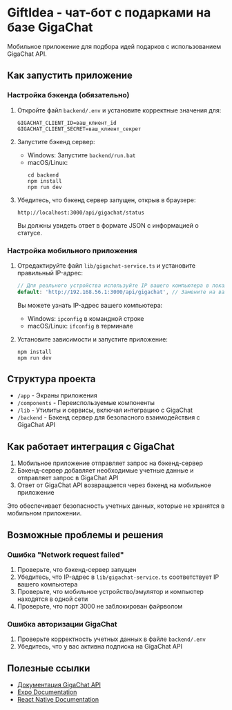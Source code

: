 # GiftIdea - чат-бот с подарками на базе GigaChat

Мобильное приложение для подбора идей подарков с использованием GigaChat API.

## Как запустить приложение

### Настройка бэкенда (обязательно)

1. Откройте файл `backend/.env` и установите корректные значения для:
   ```
   GIGACHAT_CLIENT_ID=ваш_клиент_id
   GIGACHAT_CLIENT_SECRET=ваш_клиент_секрет
   ```

2. Запустите бэкенд сервер:
   - Windows: Запустите `backend/run.bat`
   - macOS/Linux: 
     ```
     cd backend
     npm install
     npm run dev
     ```

3. Убедитесь, что бэкенд сервер запущен, открыв в браузере:
   ```
   http://localhost:3000/api/gigachat/status
   ```
   Вы должны увидеть ответ в формате JSON с информацией о статусе.

### Настройка мобильного приложения

1. Отредактируйте файл `lib/gigachat-service.ts` и установите правильный IP-адрес:
   ```typescript
   // Для реального устройства используйте IP вашего компьютера в локальной сети
   default: 'http://192.168.56.1:3000/api/gigachat', // Замените на ваш IP-адрес
   ```

   Вы можете узнать IP-адрес вашего компьютера:
   - Windows: `ipconfig` в командной строке
   - macOS/Linux: `ifconfig` в терминале

2. Установите зависимости и запустите приложение:
   ```
   npm install
   npm run dev
   ```

## Структура проекта

- `/app` - Экраны приложения
- `/components` - Переиспользуемые компоненты
- `/lib` - Утилиты и сервисы, включая интеграцию с GigaChat
- `/backend` - Бэкенд сервер для безопасного взаимодействия с GigaChat API

## Как работает интеграция с GigaChat

1. Мобильное приложение отправляет запрос на бэкенд-сервер
2. Бэкенд-сервер добавляет необходимые учетные данные и отправляет запрос в GigaChat API
3. Ответ от GigaChat API возвращается через бэкенд на мобильное приложение

Это обеспечивает безопасность учетных данных, которые не хранятся в мобильном приложении.

## Возможные проблемы и решения

### Ошибка "Network request failed"

1. Проверьте, что бэкенд-сервер запущен
2. Убедитесь, что IP-адрес в `lib/gigachat-service.ts` соответствует IP вашего компьютера
3. Проверьте, что мобильное устройство/эмулятор и компьютер находятся в одной сети
4. Проверьте, что порт 3000 не заблокирован файрволом

### Ошибка авторизации GigaChat

1. Проверьте корректность учетных данных в файле `backend/.env`
2. Убедитесь, что у вас активна подписка на GigaChat API

## Полезные ссылки

- [Документация GigaChat API](https://developers.sber.ru/docs/ru/gigachat/api/overview)
- [Expo Documentation](https://docs.expo.dev/)
- [React Native Documentation](https://reactnative.dev/docs/getting-started) 